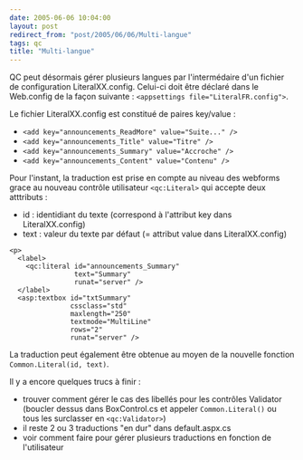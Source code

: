 ```yaml
---
date: 2005-06-06 10:04:00
layout: post
redirect_from: "post/2005/06/06/Multi-langue"
tags: qc
title: "Multi-langue"
---
```


QC peut désormais gérer plusieurs langues par l'intermédaire d'un fichier de
configuration LiteralXX.config. Celui-ci doit être déclaré dans le Web.config
de la façon suivante : `<appsettings
file="LiteralFR.config">`.

Le fichier LiteralXX.config est constitué de paires key/value :

* `<add key="announcements_ReadMore" value="Suite..."
/>`
* `<add key="announcements_Title" value="Titre" />`
* `<add key="announcements_Summary" value="Accroche"
/>`
* `<add key="announcements_Content" value="Contenu" />`

Pour l'instant, la traduction est prise en compte au niveau des webforms
grace au nouveau contrôle utilisateur `<qc:Literal>` qui accepte deux
atttributs :

* id : identidiant du texte (correspond à l'attribut key dans
LiteralXX.config)
* text : valeur du texte par défaut (= attribut value dans
LiteralXX.config)

```
<p>
  <label>
    <qc:literal id="announcements_Summary"
                text="Summary"
                runat="server" /> 
  </label>
  <asp:textbox id="txtSummary" 
               cssclass="std" 
               maxlength="250" 
               textmode="MultiLine" 
               rows="2" 
               runat="server" />
```

La traduction peut également être obtenue au moyen de la nouvelle fonction
`Common.Literal(id, text)`.

Il y a encore quelques trucs à finir :

* trouver comment gérer le cas des libellés pour les contrôles Validator
(boucler dessus dans BoxControl.cs et appeler `Common.Literal()` ou tous les
surclasser en `<qc:Validator>`)
* il reste 2 ou 3 traductions "en dur" dans default.aspx.cs
* voir comment faire pour gérer plusieurs traductions en fonction de
l'utilisateur
